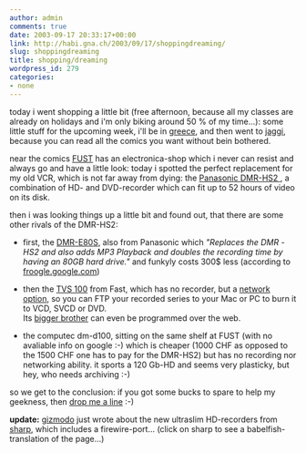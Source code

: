 ```yaml
---
author: admin
comments: true
date: 2003-09-17 20:33:17+00:00
link: http://habi.gna.ch/2003/09/17/shoppingdreaming/
slug: shoppingdreaming
title: shopping/dreaming
wordpress_id: 279
categories:
- none
---
```


today i went shopping a little bit (free afternoon, because all my classes are already on holidays and i'm only biking around 50 % of my time...): some little stuff for the upcoming week, i'll be in [greece](http://www.wunderground.com/global/stations/16742.html), and then went to [jaggi](http://www.jaeggi.ch/index_home.php), because you can read all the comics you want without bein bothered.  

near the comics [FUST](http://shop.fust.ch/fust/default.asp) has an electronica-shop which i never can resist and always go and have a little look: today i spotted the perfect replacement for my old VCR, which is not far away from dying: the [Panasonic DMR-HS2 ](http://www.edgereview.com/ataglance.cfm?category=Video&ID=359), a combination of HD- and DVD-recorder which can fit up to 52 hours of video on its disk.  


then i was looking things up a little bit and found out, that there are some other rivals of the DMR-HS2:





  * first, the [DMR-E80S](http://www.federalstereo.com/dvdrewibuin8.html), also from Panasonic which _"Replaces the DMR -HS2 and also adds MP3 Playback and doubles the recording time by having an 80GB hard drive."_ and funkyly costs 300$ less (according to [froogle.google.com](http://froogle.google.com/froogle?q=DMR-HS2&btnG=Froogle+Search&scoring=p))



  * then the [TVS 100](http://www.tv-server.de/content/tv-server/tvs100.htm) from Fast, which has no recorder, but a [network option](http://www.tv-server.de/content/tv-server/n-option.htm), so you can FTP your recorded series to your Mac or PC to burn it to  VCD, SVCD or DVD.  
Its [bigger brother](http://www.tv-server.de/content/tv-server/tvs200.htm) can even be programmed over the web.


  * the computec dm-d100, sitting on the same shelf at FUST (with no avaliable info on google :-) which is cheaper (1000 CHF as opposed to the 1500 CHF one has to pay for the DMR-HS2) but has no recording nor networking ability. it sports a 120 Gb-HD and seems very plasticky, but hey, who needs archiving :-)


so we get to the conclusion: if you got some bucks to spare to help my geekness, then [drop me a line](mailto:habi@gna.ch) :-)




**update:** [gizmodo](http://www.gizmodo.com/archives/008886.php#008886) just wrote about the new ultraslim HD-recorders from [sharp](http://babelfish.altavista.com/babelfish/urltrurl?lp=ja_en&url=http://www.sharp.co.jp/corporate/news/030909.html), which includes a firewire-port... (click on sharp to see a babelfish-translation of the page...)
